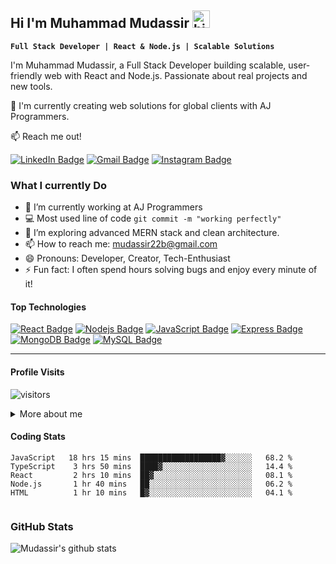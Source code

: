 ## Hi I'm Muhammad Mudassir <img src="https://user-images.githubusercontent.com/1303154/88677602-1635ba80-d120-11ea-84d8-d263ba5fc3c0.gif" width="28px" height="28px" alt="hi">

**`Full Stack Developer | React & Node.js | Scalable Solutions`**

I'm Muhammad Mudassir, a Full Stack Developer building scalable, user-friendly web with React and Node.js. Passionate about real projects and new tools.

📘 I'm currently creating web solutions for global clients with AJ Programmers.

:mailbox: Reach me out!

[![LinkedIn Badge](https://img.shields.io/badge/-Muhammad%20Mudassir-0e76a8?style=flat&labelColor=0e76a8&logo=linkedin&logoColor=white)](https://www.linkedin.com/in/muhammad-mudassir1/) 
[![Gmail Badge](https://img.shields.io/badge/-mudassir22b@gmail.com-c0392b?style=flat&labelColor=c0392b&logo=gmail&logoColor=white)](mailto:mudassir22b@gmail.com)
[![Instagram Badge](https://img.shields.io/badge/-@amudassir__-E4405F?style=flat&labelColor=E4405F&logo=instagram&logoColor=white)](https://www.instagram.com/amudassir_/#)

### What I currently Do

- 🔭 I’m currently working at AJ Programmers
- :computer: Most used line of code `git commit -m "working perfectly"`
- 🤔 I’m exploring advanced MERN stack and clean architecture.
- 📫 How to reach me: mudassir22b@gmail.com
- 😄 Pronouns: Developer, Creator, Tech-Enthusiast
- ⚡ Fun fact: I often spend hours solving bugs and enjoy every minute of it!

#### Top Technologies

[![React Badge](https://img.shields.io/badge/-React-61DBFB?style=for-the-badge&labelColor=black&logo=react&logoColor=61DBFB)](#) 
[![Nodejs Badge](https://img.shields.io/badge/-Nodejs-3C873A?style=for-the-badge&labelColor=black&logo=node.js&logoColor=3C873A)](#) 
[![JavaScript Badge](https://img.shields.io/badge/-JavaScript-F7DF1E?style=for-the-badge&labelColor=black&logo=javascript&logoColor=F7DF1E)](#) 
[![Express Badge](https://img.shields.io/badge/-Express-000000?style=for-the-badge&labelColor=black&logo=express&logoColor=white)](#)
[![MongoDB Badge](https://img.shields.io/badge/-MongoDB-4DB33D?style=for-the-badge&labelColor=black&logo=mongodb&logoColor=4DB33D)](#) 
[![MySQL Badge](https://img.shields.io/badge/-MySQL-4479A1?style=for-the-badge&labelColor=black&logo=mysql&logoColor=4479A1)](#)

---

#### Profile Visits

![visitors](https://visitor-badge.glitch.me/badge?page_id=mudassiir.mudassiir)

<details>
<summary>More about me</summary>

### My Development Philosophy

I’m passionate about clean code, reusability, and user-centric solutions. Whether I’m building a product for a startup or a tool for internal use, I believe in delivering scalable, maintainable, and intuitive webs.

### Want to work together?
Reach out via email or LinkedIn and let’s build something amazing!

</details>

#### Coding Stats

```
JavaScript   18 hrs 15 mins  ██████████████████▓░░░░░░   68.2 %
TypeScript    3 hrs 50 mins  ████▓░░░░░░░░░░░░░░░░░░░░   14.4 %
React         2 hrs 10 mins  ██▓░░░░░░░░░░░░░░░░░░░░░░   08.1 %
Node.js       1 hr 40 mins   ██░░░░░░░░░░░░░░░░░░░░░░░   06.2 %
HTML          1 hr 10 mins   █▓░░░░░░░░░░░░░░░░░░░░░░░   04.1 %


```

### GitHub Stats


![Mudassir's github stats](https://github-readme-stats.vercel.app/api?username=amudassr&count_private=true&show_icons=true&bg_color=1e1e2e&title_color=ffcc00&text_color=8aff80&icon_color=ffcc00)






